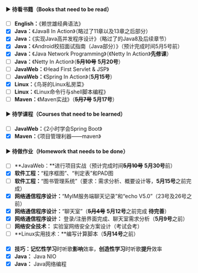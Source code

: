 #### ▶ 待看书籍（Books that need to be read）

- [ ] **English：**《赖世雄经典语法》
- [x] **Java：**《Java8 In Action》（略过了11章以及13章之后部分）
- [x] **Java：**《实现Java高并发程序设计》（略过了的Java8及后续章节）
- [x] **Java：**《Android校招面试指南（Java部分）》（预计完成时间5月5号前）
- [x] **Java：**《Java Network Programming》（《Netty In Action》**先修课**）
- [ ] **Java：**《Netty In Action》（~~**5月10号**~~ **5月20号**）
- [ ] **JavaWeb：**《Head First Servlet & JSP》
- [ ] **JavaWeb：**《Spring In Action》（**5月15号**）
- [x] **Linux：**《鸟哥的Linux私房菜》
- [ ] **Linux：**《Linux命令行与shell脚本编程》
- [ ] **Maven：**《Maven实战》（~~**5月7号**~~ **5月17号**）

#### ▶ 待学课程（Courses that need to be learned）

- [ ] **JavaWeb：**《2小时学会Spring Boot》
- [x] **Maven：**《项目管理利器——maven》

#### ▶ 待做作业（Homework that needs to be done）

- [ ] **JavaWeb：**进行项目实战（预计完成时间~~**5月10号**~~ **5月30号**前）
- [x] **软件工程：**“程序框图”、“判定表”和PAD图
- [ ] **软件工程：**“图书管理系统”（要求：需求分析、概要设计等，**5月15号**之前完成）
- [x] **网络通信程序设计：**“MyIM服务端聊天记录”和“echo V5.0”（23号及26号之前）
- [x] **网络通信程序设计：**“聊天室”（~~**5月4号**~~ **5月12号**之前完成 **待完善**）
- [x] **网络通信程序设计：** 登录/注册界面完成、聊天室需求分析（**5月9号**之前）
- [ ] **网络安全技术：** 实验室网络安全方案设计（考试会考）
- [ ] **Linux实用技术：**编写计算脚本（**5月14号**之前）

####                                                              

- [x] **技巧：记忆性学习**时听歌**影响**效率，**创造性学习**时听歌**提升**效率
- [x] **Java：** Java NIO
- [x] **Java：** Java网络编程
